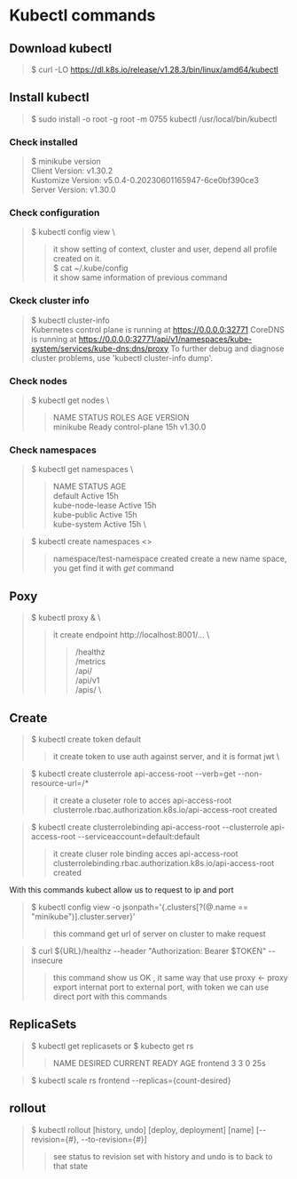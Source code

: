 # **Kubectl** commands

## Download kubectl

> $ curl -LO https://dl.k8s.io/release/v1.28.3/bin/linux/amd64/kubectl

## Install kubectl 

> $ sudo install -o root -g root -m 0755 kubectl /usr/local/bin/kubectl

### Check installed

> $ minikube version \
> Client Version: v1.30.2 \
> Kustomize Version: v5.0.4-0.20230601165947-6ce0bf390ce3 \
> Server Version: v1.30.0

### Check configuration 

> $ kubectl config view \
>> it show setting of context, cluster and user, depend all profile created on it.   \
> $ cat ~/.kube/config \
>> it show same information of previous command

### Ckeck cluster info

> $ kubectl cluster-info \
> Kubernetes control plane is running at https://0.0.0.0:32771
> CoreDNS is running at https://0.0.0.0:32771/api/v1/namespaces/kube-system/services/kube-dns:dns/proxy
> To further debug and diagnose cluster problems, use 'kubectl cluster-info dump'.

### Check nodes

> $ kubectl get nodes \
>> NAME       STATUS   ROLES           AGE   VERSION \
>> minikube   Ready    control-plane   15h   v1.30.0

### Check namespaces

> $ kubectl get namespaces \
>> NAME              STATUS   AGE \
>> default           Active   15h  \
>> kube-node-lease   Active   15h  \
>> kube-public       Active   15h \
>> kube-system       Active   15h \

> $ kubectl create namespaces <<new-name-space>>
>> namespace/test-namespace created
>> create a new name space, you get find it with *get* command

## Poxy

> $ kubectl proxy & \
>> it create endpoint http://localhost:8001/... \
>>> /healthz \
>>> /metrics \
>>> /api/ \
>>> /api/v1 \
>>> /apis/ \

## Create 

> $ kubectl create token default 
>> it create token to use auth against server, and it is format jwt \

> $ kubectl create clusterrole api-access-root --verb=get --non-resource-url=/* 
>> it create a cluseter role to acces api-access-root  \
>> clusterrole.rbac.authorization.k8s.io/api-access-root created

> $ kubectl create clusterrolebinding api-access-root --clusterrole api-access-root --serviceaccount=default:default 
>> it create cluser role binding acces api-access-root \
>> clusterrolebinding.rbac.authorization.k8s.io/api-access-root created

With this commands kubect allow us to request to ip and port 

> $ kubectl config view -o jsonpath='{.clusters[?(@.name == "minikube")].cluster.server}'
>> this command get url of server on cluster to make request

> $ curl ${URL}/healthz --header "Authorization: Bearer $TOKEN" --insecure
>> this command show us OK , it same way that use proxy <- proxy export internat port to external port, with token we can use direct port with this commands

## ReplicaSets

> $ kubectl get replicasets or $ kubecto get rs
>> NAME       DESIRED   CURRENT   READY   AGE
>> frontend   3         3         0       25s

> $ kubectl scale rs frontend --replicas={count-desired}

## rollout

> $ kubectl rollout [history, undo] [deploy, deployment] [name] [--revision={#}, --to-revision={#}]
>> see status to revision set with history and undo is to back to that state
